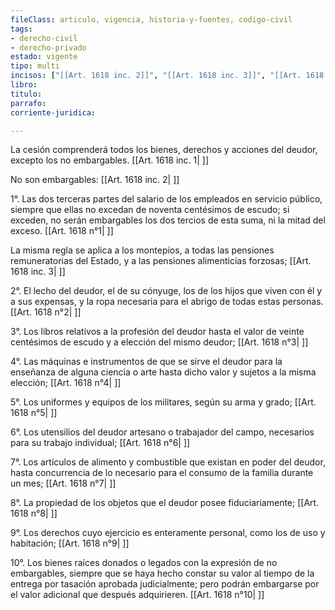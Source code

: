 ```yaml
---
fileClass: articulo, vigencia, historia-y-fuentes, codigo-civil
tags:
- derecho-civil
- derecho-privado
estado: vigente
tipo: multi
incisos: ["[[Art. 1618 inc. 2]]", "[[Art. 1618 inc. 3]]", "[[Art. 1618 inc. 1]]"]
libro:
titulo:
parrafo:
corriente-juridica:

---
```

La cesión comprenderá todos los bienes, derechos y acciones del deudor, excepto los no embargables. [[Art. 1618 inc. 1| ]]

No son embargables: [[Art. 1618 inc. 2| ]]

1°. Las dos terceras partes del salario de los empleados en servicio público, siempre que ellas no excedan de noventa centésimos de escudo; si exceden, no serán embargables los dos tercios de esta suma, ni la mitad del exceso. [[Art. 1618 n°1| ]]

La misma regla se aplica a los montepíos, a todas las pensiones remuneratorias del Estado, y a las pensiones alimenticias forzosas; [[Art. 1618 inc. 3| ]]

2°. El lecho del deudor, el de su cónyuge, los de los hijos que viven con él y a sus expensas, y la ropa necesaria para el abrigo de todas estas personas. [[Art. 1618 n°2| ]]

3°. Los libros relativos a la profesión del deudor hasta el valor de veinte centésimos de escudo y a elección del mismo deudor; [[Art. 1618 n°3| ]]

4°. Las máquinas e instrumentos de que se sirve el deudor para la enseñanza de alguna ciencia o arte hasta dicho valor y sujetos a la misma elección; [[Art. 1618 n°4| ]]

5°. Los uniformes y equipos de los militares, según su arma y grado; [[Art. 1618 n°5| ]]

6°. Los utensilios del deudor artesano o trabajador del campo, necesarios para su trabajo individual; [[Art. 1618 n°6| ]]

7°. Los artículos de alimento y combustible que existan en poder del deudor, hasta concurrencia de lo necesario para el consumo de la familia durante un mes; [[Art. 1618 n°7| ]]

8°. La propiedad de los objetos que el deudor posee fiduciariamente; [[Art. 1618 n°8| ]]

9°. Los derechos cuyo ejercicio es enteramente personal, como los de uso y habitación; [[Art. 1618 n°9| ]]

10°. Los bienes raíces donados o legados con la expresión de no embargables, siempre que se haya hecho constar su valor al tiempo de la entrega por tasación aprobada judicialmente; pero podrán embargarse por el valor adicional que después adquirieren. [[Art. 1618 n°10| ]]